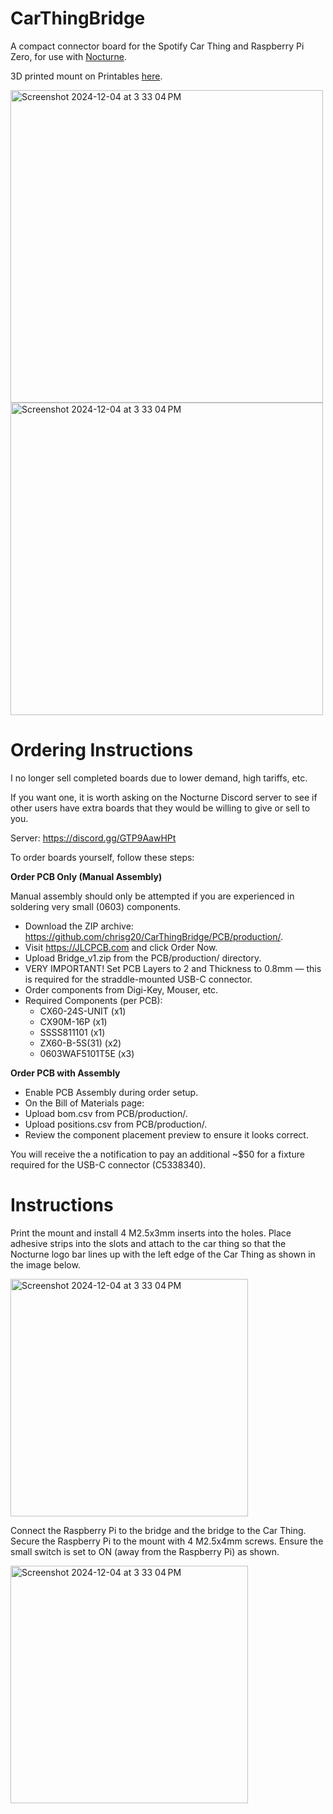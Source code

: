# CarThingBridge
A compact connector board for the Spotify Car Thing and Raspberry Pi Zero, for use with [Nocturne](https://github.com/usenocturne/nocturne-image).

3D printed mount on Printables [here](https://www.printables.com/model/1098732-car-thing-pi-bridge).

<img width="500" alt="Screenshot 2024-12-04 at 3 33 04 PM" src="https://github.com/user-attachments/assets/b6781614-9ddb-4c03-b561-87ace9c2db6d">
<img width="500" alt="Screenshot 2024-12-04 at 3 33 04 PM" src="https://github.com/user-attachments/assets/a7247fd7-2eed-4263-aca0-68755e4b5f4a">

# Ordering Instructions
I no longer sell completed boards due to lower demand, high tariffs, etc. 

If you want one, it is worth asking on the Nocturne Discord server to see if other users have extra boards that they would be willing to give or sell to you. 

Server: https://discord.gg/GTP9AawHPt

To order boards yourself, follow these steps:

**Order PCB Only (Manual Assembly)**

Manual assembly should only be attempted if you are experienced in soldering very small (0603) components.

* Download the ZIP archive: https://github.com/chrisg20/CarThingBridge/PCB/production/.
* Visit https://JLCPCB.com and click Order Now.
* Upload Bridge_v1.zip from the PCB/production/ directory.
* VERY IMPORTANT! Set PCB Layers to 2 and Thickness to 0.8mm — this is required for the straddle-mounted USB-C connector.
* Order components from Digi-Key, Mouser, etc.
* Required Components (per PCB):
  * CX60-24S-UNIT (x1)
  * CX90M-16P (x1)
  * SSSS811101 (x1)
  * ZX60-B-5S(31) (x2)
  * 0603WAF5101T5E (x3)

**Order PCB with Assembly**

* Enable PCB Assembly during order setup.
* On the Bill of Materials page:
* Upload bom.csv from PCB/production/.
* Upload positions.csv from PCB/production/.
* Review the component placement preview to ensure it looks correct.

You will receive the a notification to pay an additional ~$50 for a fixture required for the USB-C connector (C5338340).

# Instructions

Print the mount and install 4 M2.5x3mm inserts into the holes. Place adhesive strips into the slots and attach to the car thing so that the Nocturne logo bar lines up with the left edge of the Car Thing as shown in the image below.

<img width="380" alt="Screenshot 2024-12-04 at 3 33 04 PM" src="https://github.com/user-attachments/assets/effa9ac9-5d73-49a0-9ed0-851f4376d52b">

Connect the Raspberry Pi to the bridge and the bridge to the Car Thing. Secure the Raspberry Pi to the mount with 4 M2.5x4mm screws. Ensure the small switch is set to ON (away from the Raspberry Pi) as shown.

<img width="380" alt="Screenshot 2024-12-04 at 3 33 04 PM" src="https://github.com/user-attachments/assets/d034b633-fbca-43ef-a63b-6654b9a20c5e">

